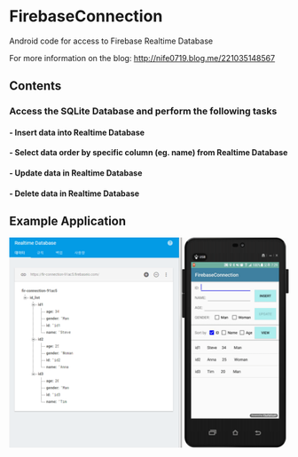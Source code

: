 # FirebaseConnection
Android code for access to Firebase Realtime Database

For more information on the blog: http://nife0719.blog.me/221035148567 

## Contents
### Access the SQLite Database and perform the following tasks
#### - Insert data into Realtime Database
#### - Select data order by specific column (eg. name) from Realtime Database
#### - Update data in Realtime Database
#### - Delete data in Realtime Database

## Example Application
![ExampleApplication]

[ExampleApplication]: FirebaseConnection.gif
